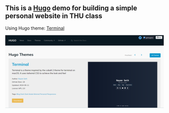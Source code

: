 ## This is a [Hugo](https://gohugo.io/) demo for building a simple personal website in THU class

Using Hugo theme: [Terminal](https://themes.gohugo.io/themes/terminal-hugo-theme/)

![alt text](static/terminal-theme.png)